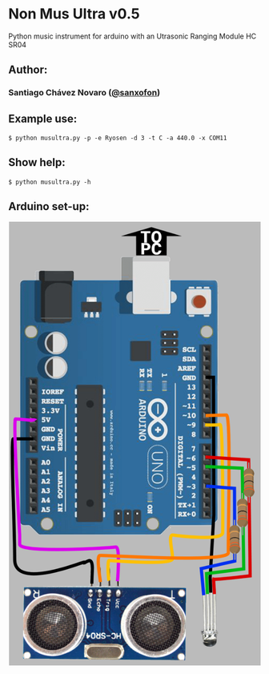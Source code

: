 # Non Mus Ultra v0.5

Python music instrument for arduino with an Utrasonic Ranging Module HC SR04

## Author:

### Santiago Chávez Novaro ([@sanxofon](https://twitter.com/sanxofon))

## Example use:

	$ python musultra.py -p -e Ryosen -d 3 -t C -a 440.0 -x COM11

## Show help:

	$ python musultra.py -h


## Arduino set-up:

![circuito](circuito.png)